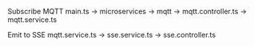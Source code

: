 Subscribe MQTT
main.ts -> microservices -> mqtt -> mqtt.controller.ts -> mqtt.service.ts

Emit to SSE
mqtt.service.ts -> sse.service.ts -> sse.controller.ts
